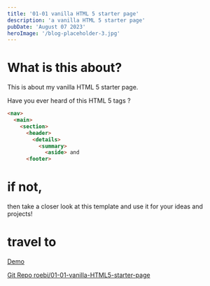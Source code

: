 ```yaml
---
title: '01-01 vanilla HTML 5 starter page'
description: 'a vanilla HTML 5 starter page'
pubDate: 'August 07 2023'
heroImage: '/blog-placeholder-3.jpg'
---
```


# What is this about?

This is about my vanilla HTML 5 starter page.

Have you ever heard of this HTML 5 tags ?
```html
<nav>
  <main>
    <section>
      <header>
        <details>
          <summary>
            <aside> and
      <footer>
```
# if not,

then take a closer look at this template and use it for your ideas and projects!

# travel to

[Demo](https://roebi.github.io/01-01-vanilla-HTML5-starter-page/)

[Git Repo roebi/01-01-vanilla-HTML5-starter-page](https://github.com/roebi/01-01-vanilla-HTML5-starter-page)
